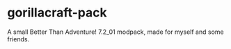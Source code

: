 # gorillacraft-pack
A small Better Than Adventure! 7.2_01 modpack, made for myself and some friends. 
